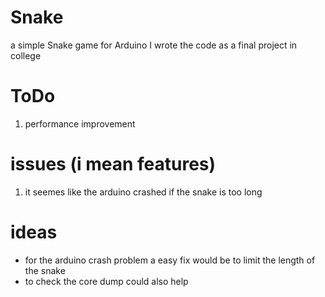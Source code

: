 # Snake
a simple Snake game for Arduino 
I wrote the code as a final project in college

# ToDo 
1. performance improvement

# issues (i mean features)
1. it seemes like the arduino crashed if the snake is too long


# ideas 
- for the arduino crash problem a easy fix would be to limit the length of the snake
- to check the core dump could also help 
